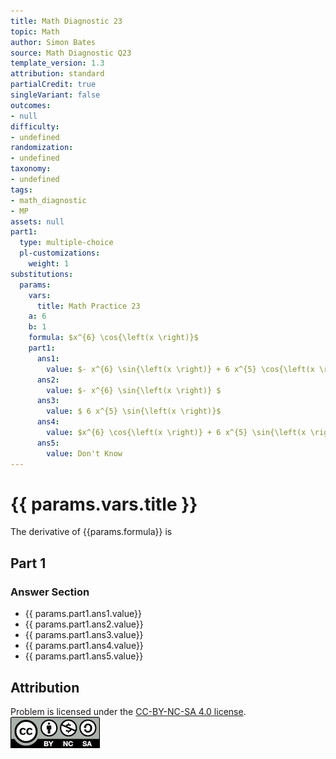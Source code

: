 ```yaml
---
title: Math Diagnostic 23
topic: Math
author: Simon Bates
source: Math Diagnostic Q23
template_version: 1.3
attribution: standard
partialCredit: true
singleVariant: false
outcomes:
- null
difficulty:
- undefined
randomization:
- undefined
taxonomy:
- undefined
tags:
- math_diagnostic
- MP
assets: null
part1:
  type: multiple-choice
  pl-customizations:
    weight: 1
substitutions:
  params:
    vars:
      title: Math Practice 23
    a: 6
    b: 1
    formula: $x^{6} \cos{\left(x \right)}$
    part1:
      ans1:
        value: $- x^{6} \sin{\left(x \right)} + 6 x^{5} \cos{\left(x \right)}$
      ans2:
        value: $- x^{6} \sin{\left(x \right)} $
      ans3:
        value: $ 6 x^{5} \sin{\left(x \right)}$
      ans4:
        value: $x^{6} \cos{\left(x \right)} + 6 x^{5} \sin{\left(x \right)}$
      ans5:
        value: Don't Know
---
```

# {{ params.vars.title }}
The derivative of {{params.formula}} is

## Part 1

### Answer Section

- {{ params.part1.ans1.value}}
- {{ params.part1.ans2.value}}
- {{ params.part1.ans3.value}}
- {{ params.part1.ans4.value}}
- {{ params.part1.ans5.value}}

## Attribution

Problem is licensed under the [CC-BY-NC-SA 4.0 license](https://creativecommons.org/licenses/by-nc-sa/4.0/).<br> ![The Creative Commons 4.0 license requiring attribution-BY, non-commercial-NC, and share-alike-SA license.](https://raw.githubusercontent.com/firasm/bits/master/by-nc-sa.png)